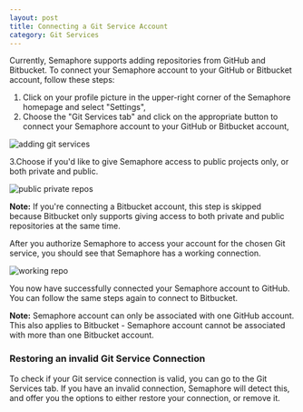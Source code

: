 ```yaml
---
layout: post
title: Connecting a Git Service Account
category: Git Services
---
```


Currently, Semaphore supports adding repositories from GitHub and Bitbucket. To
connect your Semaphore account to your GitHub or Bitbucket account, follow these
steps:

1. Click on your profile picture in the upper-right corner of the Semaphore homepage
and select "Settings",
2. Choose the "Git Services tab" and click on the appropriate button to connect
your Semaphore account to your GitHub or Bitbucket account,

<img src="/docs/assets/img/git-services/adding-git-services.png" alt="adding git services" class="img-responsive img-bordered">

3.Choose if you'd like to give Semaphore access to public projects only, or both
private and public.

<img src="/docs/assets/img/git-services/public-private-repos.png" alt="public private repos" class="img-responsive img-bordered">

 __Note:__
If you're connecting a Bitbucket account, this step is skipped because Bitbucket only
supports giving access to both private and public repositories at the same time.

After you authorize Semaphore to access your account for the chosen Git service,
you should see that Semaphore has a working connection.

<img src="/docs/assets/img/git-services/working-repo.png" alt="working repo" class="img-responsive img-bordered">

You now have successfully connected your Semaphore account to GitHub. You
can follow the same steps again to connect to Bitbucket.

__Note:__ Semaphore account can only be associated with one GitHub account. This also
applies to Bitbucket - Semaphore account cannot be associated with more than one
Bitbucket account.

### Restoring an invalid Git Service Connection

To check if your Git service connection is valid, you can go to the Git Services
tab. If you have an invalid connection, Semaphore will detect this, and offer you the options
to either restore your connection, or remove it.
